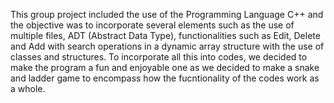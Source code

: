This group project included the use of the Programming Language C++ and the objective was to incorporate several elements such as the use of multiple files, ADT (Abstract Data Type), functionalities such as Edit, Delete and Add with search operations in a dynamic array structure with the use of classes and structures. To incorporate all this into codes, we decided to make the program a fun and enjoyable one as we decided to make a snake and ladder game to encompass how the fucntionality of the codes work as a whole.
